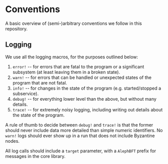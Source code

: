 # Conventions

A basic overview of (semi-)arbitrary conventions we follow in this repository.

## Logging

We use all the logging macros, for the purposes outlined below:

1. `error!` -- for errors that are fatal to the program or a significant subsystem (at least leaving them in a broken state).
2. `warn!` -- for errors that can be handled or unexpected states of the program that are not fatal.
3. `info!` -- for changes in the state of the program (e.g. started/stopped a subservice).
4. `debug!` -- for everything lower level than the above, but without many details.
5. `trace!` -- for extremely noisy logging, including writing out details about the state of the program.

A rule of thumb to decide between `debug!` and `trace!` is that the former should never include data more detailed than simple numeric identifiers.
No `warn!` logs should ever show up in a run that does not include Byzantine nodes.

All log calls should include a `target` parameter, with a `AlephBFT` prefix for messages in the core library.

